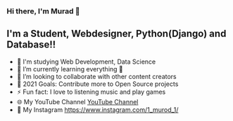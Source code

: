 ### Hi there, I'm Murad 👋

## I'm a Student, Webdesigner, Python(Django) and Database!!

- 🔭 I'm studying Web Development, Data Science
- 🌱 I’m currently learning everything 🤣
- 👯 I’m looking to collaborate with other content creators
- 🥅 2021 Goals: Contribute more to Open Source projects
- ⚡ Fun fact: I love to listening music and play games
- 🌐 My YouTube Channel [YouTube Channel](https://www.youtube.com/channel/UCA0fHcc5fgGaxJ4URnb8INg)
- 💬 My Instagram https://www.instagram.com/1_murod_1/
